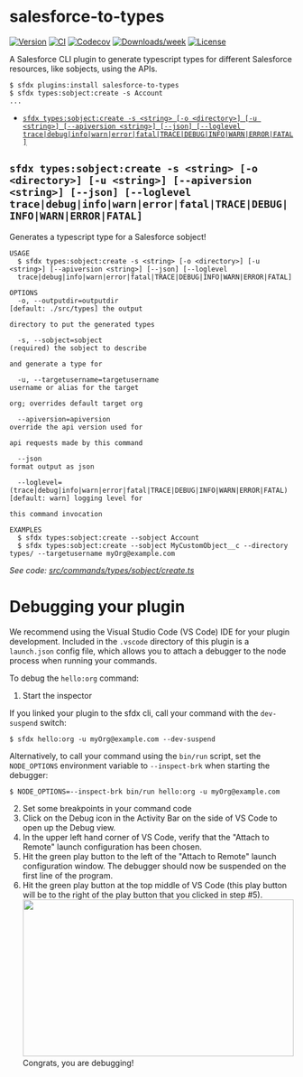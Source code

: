 salesforce-to-types
=================

[![Version](https://img.shields.io/npm/v/salesforce-to-types.svg)](https://npmjs.org/package/salesforce-to-types)
[![CI](https://github.com/amphro/salesforce-to-types/workflows/CI/badge.svg)](https://github.com/amphro/salesforce-to-types/actions?query=workflow%3ACI)
[![Codecov](https://codecov.io/gh/amphro/salesforce-to-types/branch/master/graph/badge.svg)](https://codecov.io/gh/amphro/salesforce-to-types)
[![Downloads/week](https://img.shields.io/npm/dw/salesforce-to-types.svg)](https://npmjs.org/package/salesforce-to-types)
[![License](https://img.shields.io/npm/l/salesforce-to-types.svg)](https://github.com/amphro/salesforce-to-types/blob/master/package.json)

A Salesforce CLI plugin to generate typescript types for different Salesforce resources, like sobjects, using the APIs.

```sh-session
$ sfdx plugins:install salesforce-to-types
$ sfdx types:sobject:create -s Account
...
```

<!-- commands -->
* [`sfdx types:sobject:create -s <string> [-o <directory>] [-u <string>] [--apiversion <string>] [--json] [--loglevel trace|debug|info|warn|error|fatal|TRACE|DEBUG|INFO|WARN|ERROR|FATAL]`](#sfdx-typessobjectcreate--s-string--o-directory--u-string---apiversion-string---json---loglevel-tracedebuginfowarnerrorfataltracedebuginfowarnerrorfatal)

## `sfdx types:sobject:create -s <string> [-o <directory>] [-u <string>] [--apiversion <string>] [--json] [--loglevel trace|debug|info|warn|error|fatal|TRACE|DEBUG|INFO|WARN|ERROR|FATAL]`

Generates a typescript type for a Salesforce sobject!

```
USAGE
  $ sfdx types:sobject:create -s <string> [-o <directory>] [-u <string>] [--apiversion <string>] [--json] [--loglevel 
  trace|debug|info|warn|error|fatal|TRACE|DEBUG|INFO|WARN|ERROR|FATAL]

OPTIONS
  -o, --outputdir=outputdir                                                         [default: ./src/types] the output
                                                                                    directory to put the generated types

  -s, --sobject=sobject                                                             (required) the sobject to describe
                                                                                    and generate a type for

  -u, --targetusername=targetusername                                               username or alias for the target
                                                                                    org; overrides default target org

  --apiversion=apiversion                                                           override the api version used for
                                                                                    api requests made by this command

  --json                                                                            format output as json

  --loglevel=(trace|debug|info|warn|error|fatal|TRACE|DEBUG|INFO|WARN|ERROR|FATAL)  [default: warn] logging level for
                                                                                    this command invocation

EXAMPLES
  $ sfdx types:sobject:create --sobject Account
  $ sfdx types:sobject:create --sobject MyCustomObject__c --directory types/ --targetusername myOrg@example.com
```

_See code: [src/commands/types/sobject/create.ts](https://github.com/amphro/salesforce-to-types/blob/v0.0.0/src/commands/types/sobject/create.ts)_
<!-- commandsstop -->
<!-- debugging-your-plugin -->
# Debugging your plugin
We recommend using the Visual Studio Code (VS Code) IDE for your plugin development. Included in the `.vscode` directory of this plugin is a `launch.json` config file, which allows you to attach a debugger to the node process when running your commands.

To debug the `hello:org` command: 
1. Start the inspector
  
If you linked your plugin to the sfdx cli, call your command with the `dev-suspend` switch: 
```sh-session
$ sfdx hello:org -u myOrg@example.com --dev-suspend
```
  
Alternatively, to call your command using the `bin/run` script, set the `NODE_OPTIONS` environment variable to `--inspect-brk` when starting the debugger:
```sh-session
$ NODE_OPTIONS=--inspect-brk bin/run hello:org -u myOrg@example.com
```

2. Set some breakpoints in your command code
3. Click on the Debug icon in the Activity Bar on the side of VS Code to open up the Debug view.
4. In the upper left hand corner of VS Code, verify that the "Attach to Remote" launch configuration has been chosen.
5. Hit the green play button to the left of the "Attach to Remote" launch configuration window. The debugger should now be suspended on the first line of the program. 
6. Hit the green play button at the top middle of VS Code (this play button will be to the right of the play button that you clicked in step #5).
<br><img src=".images/vscodeScreenshot.png" width="480" height="278"><br>
Congrats, you are debugging!
